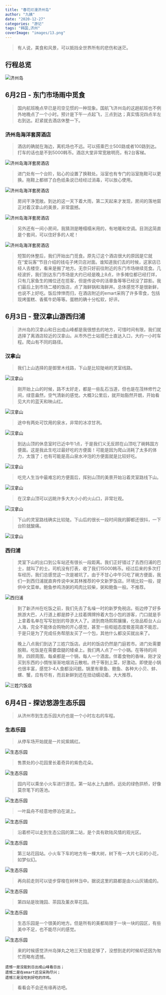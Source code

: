 ```yaml
---
title: "春花烂漫济州岛"
author: "九姨"
date: "2020-12-27"
categories: "游记"
tags: "韩国,济州"
coverImage: "images/13.png"
---
```


>有人说，美食和风景，可以抵挡全世界所有的悲伤和迷茫。

## 行程总览

![济州岛](images/jeju.jpg)

## 6月2日 - 东门市场雨中觅食

>国内航班晚点早已是司空见惯的一种现象。国航飞济州岛的这趟航班也不例外地晚点了一个小时。预计是下午一点起飞，三点到达；真实情况四点半左右到达。赶紧就去酒店休整一下。

### 济州岛海洋套房酒店

>酒店的确就在海边，离机场也不远。可以搭乘巴士500路或者100路到达。打车的话也是不到5000韩币。酒店大堂非常宽敞明亮，有2台客梯。

![济州岛海洋套房酒店](images/IMG_2174.jpg)

>进门处有一个台阶，贴心的设置了换鞋处。浴室也有专门的浴室拖鞋可以更换。拖鞋上都绑了白色纸条说已经经过消毒，可以放心使用。

![济州岛海洋套房酒店](images/photo2jpg.jpg)

>房间干净宽敞。到达的这一天下着大雨，第二天起来才发现，房间的落地窗正对着汉拿山的美景，非常震撼。

![济州岛海洋套房酒店](images/photo1jpg.jpg)

>另外还有一间小房间，我猜测是睡榻榻米用的，有地暖和空调。目测这简直是个套间，可以住好多的人呢！

![济州岛海洋套房酒店](images/4.png)

>短暂的休整后，我们开始出门觅食。原先订这个酒店很大的原因是它就在“爱玩客”节目介绍的钱屯子烤贝店对面。谁知道我们去的时候，这家店已经人去楼空，看来是搬了地方。无奈只好前往附近的东门市场继续觅食。几经波折，我们到达东门市场是大约已经是晚上8点，许多摊位都已经打烊，只有几家鱼生的摊位还在揽客，但是传说中的活章鱼等等已经没了踪影。我们最后上到市场二楼的饭店，点了海鲜锅和海鲜丼。总体感觉不是很新鲜，也说不上好吃。饭后悻悻而归，在酒店附近的emart采购了许多零食，包括现烤蛋糕、香蕉牛奶等等。蛋糕的确十分松软，好评。

## 6月3日 - 登汉拿山游西归浦

>济州岛的汉拿山和日出成山峰都是我很想去的地方，可惜时间有限，我们就选择了离酒店较近的汉拿山。从市外巴士站搭巴士直达入口，大约一小时车程。爬山有不同的路径。

### 汉拿山

>我们上山选择的是御里木线路，下山是比较陡峭的灵室线路。

![汉拿山](images/6.png)

>刚开始上山的时候，路不太好走，都是一些乱石当道，但也是在茂林修竹之间，绿意盎然，空气清新的感觉。大概3公里后，就开始豁然开朗，开始看见大片的蓝天和映山红。

![汉拿山](images/7.png)

>途中有两处可饮用的泉水，非常的冰凉甘冽。

![汉拿山](images/10.png)

>到达山顶的休息室时已近中午1点，于是我们义无反顾在山顶吃了碗韩国方便面。这是我此生吃过最好吃的方便面！可能是因为爬山消耗了太多的体力，太饿了；也有可能是高山泉水冲泡的方便面就是比较好吃。

![汉拿山](images/8.png)

>吃完人生当中最难忘的方便面后，挥别山顶的美景开始沿着灵室路线下山。

![汉拿山](images/13.png)

>在汉拿山顶可以远眺许多大大小小的火山口，非常壮观。

![汉拿山](images/17.png)

>下山的灵室路线确实比较陡。下山后的很长一段时间我的脚都还很抖，一下台阶就酸痛。

![汉拿山](images/21.png)

### 西归浦

>灵室下山的出口到公车站还有很长一段距离。我们正好错过了去西归浦的巴士，就叫了的士。司机没有打表，收了我们15000韩币。经过后来的多次打车经历，我们总感觉这一次是被坑了。由于不甘心中午只吃了碗方便面，我们一到西归浦就直奔传说中米其林推荐的中文新罗饭店。环境比较一般，提供中文菜单。鲍鱼参鸡汤粥的鸡肉比较柴，粥和鲍鱼一般。不推荐。

![西归浦](images/22.png)

>到了新济州在吃饭之前，我们先去了名噪一时的新罗免税店。街边停了好多旅游大巴，人行道上都是脖子上挂着牌牌拎着大包小包的游客，门口就是手上拿着名单在写写划划的导游大人了。进到商场熙熙攘攘，化妆品柜台人山人海，完全不能体会购物的开心感觉，甚至一些柜姐态度极差简直不能忍，于是只是为了完成任务帮朋友买了一个包，其他什么都没买就出来了。

>晚上八点我们到达了三姓穴饭店。此时的饭店仍然是门庭若市。进门处需要脱鞋。吃饭是在需要盘腿的矮桌上。我们两人点了一个小锅。在等待的间隙，四顾周围，每桌都是一个锅，每人一个酒盅。伴着食物的香味，刚才没买到东西的小惆怅渐渐地烟消云散啦。终于等到上菜，好激动。即使是小锅也很丰富，感觉3-4人食都没问题。锅里有章鱼、鲍鱼、各种大小贝、蚌、螺、蟹，应有尽有，而且新鲜到还在扭动蠕动着。大大推荐。

![三姓穴饭店](images/24.png)

## 6月4日 - 探访悠游生态乐园

>从济州市到生态乐园大约也是一个小时左右的车程。

### 生态乐园

>从停车场开始就是一片姹紫嫣红。

![生态乐园](images/26.png)

>售票处的小花园里长着奇异的紫色花朵。

![生态乐园](images/27.png)

>园内可以乘坐小火车进行游览。第一站水上九曲桥。远处的绿色拱桥，好像莫奈笔下的莲池。

![生态乐园](images/28.png)

>一叶扁舟不经意地停泊在湖上。

![生态乐园](images/29.png)

>沿着桥可以走到生态公园的第二站，是个具有欧陆风情的观光区。

![生态乐园](images/31.png)

>第三站花园站。小火车下车的地方有一棵大树，树下有一大片七彩的小花，如梦似幻。

![生态乐园](images/33.png)

>再向前走则可以徒步穿梭在树林当中。据说这里的路都是由火山灰铺成的。

![生态乐园](images/34.png)

>第四站是玫瑰园、茶园及薰衣草花园。

![生态乐园](images/36.png)

>生态乐园是一个很美的地方。但是所有的美都局限于一块一块的园区，有些美中不足，也不能尽兴的感觉。

![生态乐园](images/37.png)

>来的时候感觉济州岛弹丸之地三天怕是足够了，没想到走的时候却还因为匆忙而略有遗憾。
```
遗憾一是没能到日出成山峰看日出；
遗憾二是在emart还没采购尽兴；
遗憾三是没吃到好吃的炸鸡。
```
>看看会不会还有缘再访吧。
